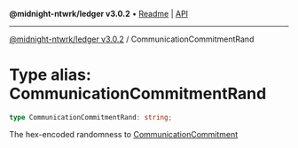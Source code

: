 **@midnight-ntwrk/ledger v3.0.2** • [Readme](../README.md) \| [API](../globals.md)

***

[@midnight-ntwrk/ledger v3.0.2](../README.md) / CommunicationCommitmentRand

# Type alias: CommunicationCommitmentRand

```ts
type CommunicationCommitmentRand: string;
```

The hex-encoded randomness to [CommunicationCommitment](CommunicationCommitment.md)
